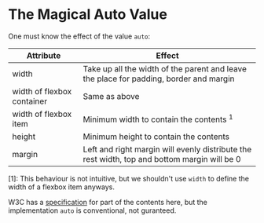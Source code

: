 # The Magical Auto Value
One must know the effect of the value `auto`:

|Attribute|Effect|
|------|------|
|width|Take up all the width of the parent and leave the place for padding, border and margin|
|width of flexbox container|Same as above|
|width of flexbox item|Minimum width to contain the contents <sup>1</sup>|
|height|Minimum height to contain the contents|
|margin|Left and right margin will evenly distribute the rest width, top and bottom margin will be 0|

\[1\]: This behaviour is not intuitive, but we shouldn't use `width` to define the width of a flexbox item anyways.

W3C has a [specification](https://www.w3.org/TR/css-box-3/) for part of the contents here, but the implementation `auto` is conventional, not guranteed.
